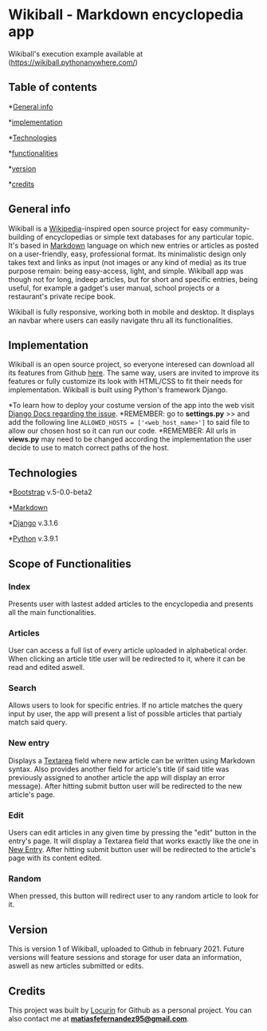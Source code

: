 # Wikiball - Markdown encyclopedia app

Wikiball's execution example available at (https://wikiball.pythonanywhere.com/)

## Table of contents

*[General info](#general-info)

*[implementation](#implementation)

*[Technologies](#technologies)

*[functionalities](#functionalities)

*[version](#version)

*[credits](#credits)


## General info

Wikiball is a [Wikipedia](https://es.wikipedia.org/)-inspired open source project for easy community-building of encyclopedias or simple text databases for any particular topic. It's based in [Markdown](https://es.wikipedia.org/wiki/Markdown) language on which new entries or articles as posted on a user-friendly, easy, professional format. Its minimalistic design only takes text and links as input (not images or any kind of media) as its true purpose remain: being easy-access, light, and simple. Wikiball app was though not for long, indeep articles, but for short and specific entries, being useful, for example a gadget's user manual, school projects or a restaurant's private recipe book.

Wikiball is fully responsive, working both in mobile and desktop. It displays an navbar where users can easily navigate thru all its functionalities.



## Implementation 

Wikiball is an open source project, so everyone interesed can download all its features from Github [here](https://github.com/Locurin/Wikiball). The same way, users are invited to improve its features or fully customize its look with HTML/CSS to fit their needs for implementation. Wikiball is built using Python's framework Django. 

*To learn how to deploy your costume version of the app into the web visit [Django Docs regarding the issue](https://docs.djangoproject.com/en/3.1/howto/deployment/).
*REMEMBER: go to **settings.py** >> and add the following line ```ALLOWED_HOSTS = ['<web_host_name>']``` to said file to allow our chosen host so it can run our code.
*REMEMBER: All urls in **views.py** may need to be changed according the implementation the user decide to use to match correct paths of the host. 



## Technologies

*[Bootstrap](https://getbootstrap.com/) v.5-0.0-beta2

*[Markdown](https://github.com/adam-p/markdown-here/wiki/Markdown-Cheatsheet) 

*[Django](https://www.djangoproject.com/) v.3.1.6

*[Python](https://www.python.org/) v.3.9.1



## Scope of Functionalities

### Index

Presents user with lastest added articles to the encyclopedia and presents all the main functionalities.

### Articles

User can access a full list of every article uploaded in alphabetical order. When clicking an article title user will be redirected to it, where it can be read and edited aswell. 

### Search

Allows users to look for specific entries. If no article matches the query input by user, the app will present a list of possible articles that partialy match said query.

### New entry

Displays a [Textarea](https://www.w3schools.com/tags/tag_textarea.asp) field where new article can be written using Markdown syntax. Also provides another field for article's title (if said title was previously assigned to another article the app will display an error message). After hitting submit button user will be redirected to the new article's page.

### Edit 

Users can edit articles in any given time by pressing the "edit" button in the entry's page. It will display a Textarea field that works exactly like the one in [New Entry](#new-entry). After hitting submit button user will be redirected to the article's page with its content edited.

### Random

When pressed, this button will redirect user to any random article to look for it.



##  Version

This is version 1 of Wikiball, uploaded to Github in february 2021. Future versions will feature sessions and storage for user data an information, aswell as new articles submitted or edits.



## Credits

This project was built by [Locurin](https://github.com/Locurin) for Github as a personal project. You can also contact me at **matiasfefernandez95@gmail.com**. 

